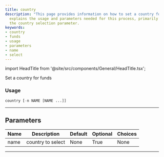 ```yaml
---
title: country
description: "This page provides information on how to set a country for funds. It"
  explains the usage and parameters needed for this process, primarily focusing on
  the country selection parameter.
keywords:
- country
- funds
- usage
- parameters
- name
- select
---
```


import HeadTitle from '@site/src/components/General/HeadTitle.tsx';

<HeadTitle title="funds /country - Reference | OpenBB Terminal Docs" />

Set a country for funds

### Usage

```python
country [-n NAME [NAME ...]]
```

---

## Parameters

| Name | Description | Default | Optional | Choices |
| ---- | ----------- | ------- | -------- | ------- |
| name | country to select | None | True | None |

---
